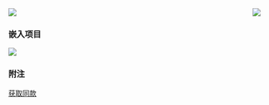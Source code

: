 <a href="https://github-readme-stats.vercel.app/api?username=Iekrin&count_private=true&show_icons=true&locale=cn">
  <img align="center" src="https://github-readme-stats.vercel.app/api?username=Iekrin&count_private=true&show_icons=true&locale=cn" />
</a>

<a href="https://github-readme-stats.vercel.app/api/top-langs?username=Iekrin&layout=compact&locale=cn">
  <img align="right" src="https://github-readme-stats.vercel.app/api/top-langs?username=Iekrin&layout=compact&locale=cn" />
</a>

### 嵌入项目

<!--目前还没有……-->

<a href="https://github.com/Iekrin/Iekrin">
  <img align="center" src="https://github-readme-stats.vercel.app/api/pin?username=Iekrin&repo=Iekrin&locale=cn" />
</a>

### 附注

[获取同款](https://github.com/anuraghazra/github-readme-stats)
